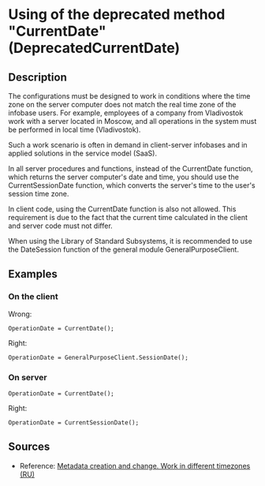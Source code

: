 # Using of the deprecated method "CurrentDate" (DeprecatedCurrentDate)

<!-- Блоки выше заполняются автоматически, не трогать -->
## Description

The configurations must be designed to work in conditions where the time zone on the server computer does not match the real time zone of the infobase users. For example, employees of a company from Vladivostok work with a server located in Moscow, and all operations in the system must be performed in local time (Vladivostok).

Such a work scenario is often in demand in client-server infobases and in applied solutions in the service model (SaaS).

In all server procedures and functions, instead of the CurrentDate function, which returns the server computer's date and time, you should use the CurrentSessionDate function, which converts the server's time to the user's session time zone.

In client code, using the CurrentDate function is also not allowed. This requirement is due to the fact that the current time calculated in the client and server code must not differ.

When using the Library of Standard Subsystems, it is recommended to use the DateSession function of the general module GeneralPurposeClient.

## Examples

### On the client
Wrong:

```bsl
OperationDate = CurrentDate();
```

Right:

```bsl
OperationDate = GeneralPurposeClient.SessionDate();
```

### On server

```bsl
OperationDate = CurrentDate();
```

Right:

```bsl
OperationDate = CurrentSessionDate();
```

## Sources
<!-- It is necessary to provide links to all sources from which information was obtained to create diagnostics -->



* Reference: [Metadata creation and change. Work in different timezones (RU)](https://its.1c.ru/db/v8std/content/643/hdoc)
